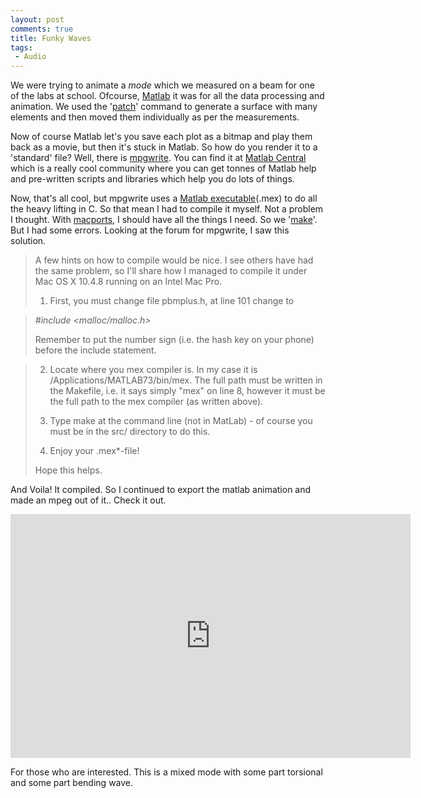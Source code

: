 ```yaml
---
layout: post
comments: true
title: Funky Waves
tags:
 - Audio
---
```


We were trying to animate a _mode_ which we measured on a beam for one of the labs at school. Ofcourse, [Matlab][0] it was for all the data processing and animation. We used the '[patch][1]' command to generate a surface with many elements and then moved them individually as per the measurements.

Now of course Matlab let's you save each plot as a bitmap and play them back as a movie, but then it's stuck in Matlab. So how do you render it to a 'standard' file? Well, there is [mpgwrite][2]. You can find it at [Matlab Central][3] which is a really cool community where you can get tonnes of Matlab help and pre-written scripts and libraries which help you do lots of things.

Now, that's all cool, but mpgwrite uses a [Matlab executable][4](.mex) to do all the heavy lifting in C. So that mean I had to compile it myself. Not a problem I thought. With [macports][5], I should have all the things I need. So we '[make][6]'. But I had some errors. Looking at the forum for mpgwrite, I saw this solution.

> A few hints on how to compile would be nice. I see others have had the same problem, so I'll share how I managed to compile it under Mac OS X 10.4.8 running on an Intel Mac Pro.
>
> 1) First, you must change file pbmplus.h, at line 101 change to
>

> _\#include <malloc/malloc.h\>_
>
> Remember to put the number sign (i.e. the hash key on your phone) before the include statement.
>

> 2) Locate where you mex compiler is. In my case it is /Applications/MATLAB73/bin/mex. The full path must be written in the Makefile, i.e. it says simply "mex" on line 8, however it must be the full path to the mex compiler (as written above).
>
> 3) Type make at the command line (not in MatLab) - of course you must be in the src/ directory to do this.
>
> 4) Enjoy your .mex\*-file!
>
> Hope this helps.
>

And Voila! It compiled. So I continued to export the matlab animation and made an mpeg out of it.. Check it out.

<iframe id="ytplayer" type="text/html" width="640" height="390" src="http://www.youtube.com/embed/R1hfdUpSXaU?&origin=http://chinpen.net"  frameborder="0"/></iframe>

For those who are interested. This is a mixed mode with some part torsional and some part bending wave.


[0]: http://en.wikipedia.org/wiki/Matlab
[1]: http://www.mathworks.com/help/techdoc/ref/patch.html
[2]: http://www.mathworks.com/matlabcentral/fileexchange/309-mpgwrite
[3]: http://www.mathworks.com/matlabcentral/index.html
[4]: http://www.instructables.com/id/SEE8PONF8DOSUKF/
[5]: http://www.macports.org/
[6]: http://en.wikipedia.org/wiki/Make_%28software%29
